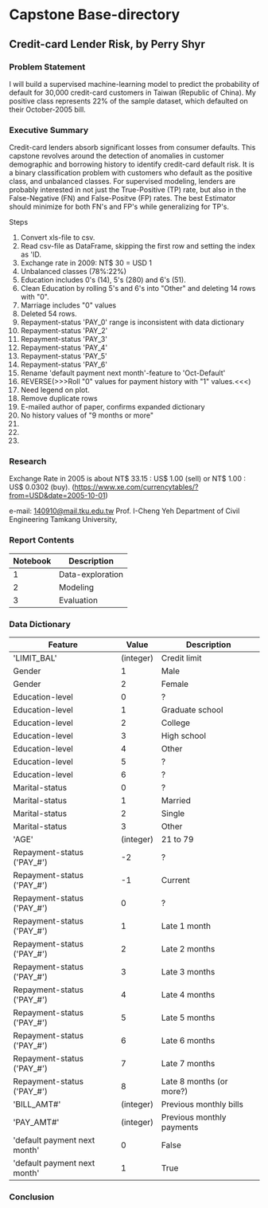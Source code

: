 
# Capstone Base-directory
## Credit-card Lender Risk, by Perry Shyr

### Problem Statement

   I will build a supervised machine-learning model to predict the probability of default for 30,000 credit-card customers in Taiwan (Republic of China).  My positive class represents 22% of the sample dataset, which defaulted on their October-2005 bill.
   
### Executive Summary
   
   Credit-card lenders absorb significant losses from consumer defaults.  This capstone revolves around the detection of anomalies in customer demographic and borrowing history to identify credit-card default risk.  It is a binary classification problem with customers who default as the positive class, and unbalanced classes.  For supervised modeling, lenders are probably interested in not just the True-Positive (TP) rate, but also in the False-Negative (FN) and False-Positve (FP) rates. The best Estimator should minimize for both FN's and FP's while generalizing for TP's.
   
   
   Steps
   01.  Convert xls-file to csv.
   02.  Read csv-file as DataFrame, skipping the first row and setting the index as 'ID.
   03.  Exchange rate in 2009: NT$ 30 = USD 1
   04.  Unbalanced classes (78%:22%)
   05.  Education includes 0's (14), 5's (280) and 6's (51).
   06.  Clean Education by rolling 5's and 6's into "Other" and deleting 14 rows with "0".
   07.  Marriage includes "0" values
   08.  Deleted 54 rows.
   09.  Repayment-status 'PAY_0' range is inconsistent with data dictionary
   10.  Repayment-status 'PAY_2'
   11.  Repayment-status 'PAY_3'
   12.  Repayment-status 'PAY_4'
   13.  Repayment-status 'PAY_5'
   14.  Repayment-status 'PAY_6'
   15.  Rename 'default payment next month'-feature to 'Oct-Default'
   16.    REVERSE(>>>Roll "0" values for payment history with "1" values.<<<)
   17.  Need legend on plot.
   18.  Remove duplicate rows
   19.  E-mailed author of paper, confirms expanded dictionary
   20.  No history values of "9 months or more"
   21.
   22.
   23.
   
   
### Research

Exchange Rate in 2005 is about NT$ 33.15 : US$ 1.00 (sell) or NT$ 1.00 : US$ 0.0302 (buy).
(https://www.xe.com/currencytables/?from=USD&date=2005-10-01)

   
e-mail: 140910@mail.tku.edu.tw
Prof. I-Cheng Yeh
Department of Civil Engineering
Tamkang University,


   
### Report Contents

| Notebook | Description |
| --- | --- |
| 1 | Data-exploration |
| 2 | Modeling |
| 3 | Evaluation |


### Data Dictionary   
   
| Feature | Value | Description |
| --- | --- | --- |
| 'LIMIT_BAL' | (integer) | Credit limit |
| Gender | 1 | Male |
| Gender | 2 | Female |
| Education-level | 0 | ? |
| Education-level | 1 | Graduate school |
| Education-level | 2 | College |
| Education-level | 3 | High school |
| Education-level | 4 | Other |
| Education-level | 5 | ? |
| Education-level | 6 | ? |
| Marital-status | 0 | ? |
| Marital-status | 1 | Married |
| Marital-status | 2 | Single |
| Marital-status | 3 | Other |
| 'AGE' | (integer) | 21 to 79 |
| Repayment-status ('PAY_#') | -2 | ? |
| Repayment-status ('PAY_#') | -1 | Current |
| Repayment-status ('PAY_#') | 0 | ? |
| Repayment-status ('PAY_#') | 1 | Late 1 month |
| Repayment-status ('PAY_#') | 2 | Late 2 months |
| Repayment-status ('PAY_#') | 3 | Late 3 months |
| Repayment-status ('PAY_#') | 4 | Late 4 months |
| Repayment-status ('PAY_#') | 5 | Late 5 months |
| Repayment-status ('PAY_#') | 6 | Late 6 months |
| Repayment-status ('PAY_#') | 7 | Late 7 months |
| Repayment-status ('PAY_#') | 8 | Late 8 months (or more?) |
| 'BILL_AMT#' | (integer) | Previous monthly bills |
| 'PAY_AMT#' | (integer) | Previous monthly payments |
| 'default payment next month' | 0 | False |
| 'default payment next month' | 1 | True |



### Conclusion

